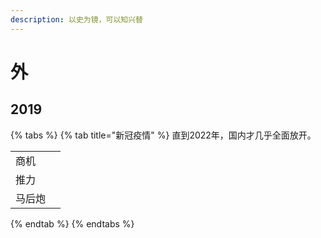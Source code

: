 ```yaml
---
description: 以史为镜，可以知兴替
---
```


# 外

## 2019

{% tabs %}
{% tab title="新冠疫情" %}
直到2022年，国内才几乎全面放开。

|     |   |
| --- | - |
| 商机  |   |
| 推力  |   |
| 马后炮 |   |
{% endtab %}
{% endtabs %}
